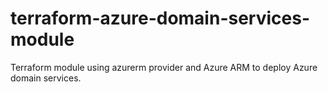 # terraform-azure-domain-services-module
Terraform module using azurerm provider and Azure ARM to deploy Azure domain services.
